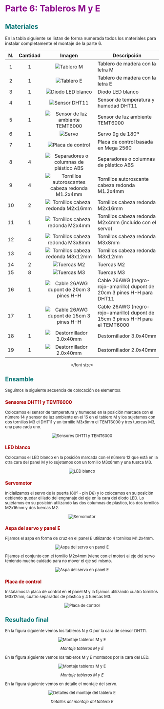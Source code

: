 # <FONT COLOR=#8B008B>Parte 6: Tableros M y E</font>

## <FONT COLOR=#007575>**Materiales**</font>

En la tabla siguiente se listan de forma numerada todos los materiales para instalar completamente el montaje de la parte 6.

<center><font size=2>

| N. | Cantidad | Imagen | Descripción |
|:-:|:-:|:-:|---|
| 1 | 1 | ![Tablero M](./img/material/parte6/TM.png) | Tablero de madera con la letra M |
| 2 | 1 | ![Tablero E](./img/material/parte6/TE.png) | Tablero de madera con la letra E |
| 3 | 1 | ![Diodo LED blanco](./img/material/parte6/LED-blanco.png) | Diodo LED blanco |
| 4 | 1 | ![Sensor DHT11](./img/material/parte6/DHT11.png) | Sensor de temperatura y humedad DHT11 |
| 5 | 1 | ![Sensor de luz ambiente TEMT6000](./img/material/parte6/TEMT6000.png) | Sensor de luz ambiente TEMT6000 |
| 6 | 1 | ![Servo](./img/material/parte1/servo.png) | Servo 9g de 180º|
| 7 | 1 | ![Placa de control](./img/material/parte6/placa.png) | Placa de control basada en Mega 2560 | 
| 8 | 4 | ![Separadores o columnas de plástico ABS](./img/material/tornillos/separador.png) | Separadores o columnas de plástico ABS |
| 9 | 4 | ![Tornillos autoroscantes cabeza redonda M1.2x4mm](./img/material/tornillos/TAM1_2x4.png) | Tornillos autoroscante cabeza redonda M1.2x4mm |
| 10 | 2 | ![Tornillos cabeza redonda M2x16mm](./img/material/tornillos/TM2x10.png) | Tornillos cabeza redonda M2x16mm |
| 11 | 1 | ![Tornillos cabeza redonda M2x4mm](./img/material/tornillos/TM2x4.png) | Tornillos cabeza redonda M2x4mm (incluido con el servo) |
| 12 | 4 | ![Tornillos cabeza redonda M3x8mm](./img/material/tornillos/TM3x8.png) | Tornillos cabeza redonda M3x8mm |
| 13 | 4 | ![Tornillos cabeza redonda M3x12mm](./img/material/tornillos/TM3x8.png) | Tornillos cabeza redonda M3x12mm |
| 14 | 2 | ![Tuercas M2](./img/material/tornillos/M2.png) | Tuercas M2 |
| 15 | 8 | ![Tuercas M3](./img/material/tornillos/M3.png) | Tuercas M3 |
| 16 | 1 | ![Cable 26AWG dupont de 20cm 3 pines H-H](./img/material/cables/20cmHH.png) | Cable 26AWG (negro-rojo-amarillo) dupont de 20cm 3 pines H-H para DHT11 |
| 17 | 1 | ![Cable 26AWG dupont de 15cm 3 pines H-H](./img/material/cables/15cmHH.png) | Cable 26AWG (negro-rojo-amarillo) dupont de 15cm 3 pines H-H para el TEMT6000|
| 18 | 1 | ![Destornillador 3.0x40mm](./img/material/dest3.png) | Destornillador 3.0x40mm |
| 19 | 1 | ![Destornillador 2.0x40mm](./img/material/dest2.png) | Destornillador 2.0x40mm |

</font size></center>

## <FONT COLOR=#007575>**Ensamble**</font>
Seguimos la siguiente secuencia de colocación de elementos:

### <FONT COLOR=#AA0000>Sensores DHT11 y TEMT6000</font>
Colocamos el sensor de temperatura y humedad en la posición marcada con el número 14 y sensor de luz ambiente en el 15 en el tablero M y los sujetamos con dos tornillos M3 el DHT11 y un tornillo M3x8mm el TEMT6000 y tres tuercas M3, una para cada uno.

<center>

![Sensores DHT11 y TEMT6000](./img/material/parte6/Ensam1.png)

</center>

### <FONT COLOR=#AA0000>LED blanco</font>
Colocamos el LED blanco en la posición marcada con el número 12 que está en la otra cara del panel M y lo sujetamos con un tornillo M3x8mm y una tuerca M3.

<center>

![LED blanco](./img/material/parte6/Ensam2.png)

</center>

### <FONT COLOR=#AA0000>Servomotor</font>
Inicializamos el servo de la puerta (80º - pin D6) y lo colocamos en su posición debiendo quedar el lado del engranaje del eje en la cara del diodo LED. Lo sujetamos en su posición utilizando las dos columnas de plástico, los dos tornillos M2x16mm y dos tuercas M2.

<center>

![Servomotor](./img/material/parte6/Ensam3.png)

</center>

### <FONT COLOR=#AA0000>Aspa del servo y panel E</font>
Fijamos el aspa en forma de cruz en el panel E utilizando 4 tornillos M1.2x4mm.

<center>

![Aspa del servo en panel E](./img/material/parte6/Ensam4.png)

</center>

Fijamos el conjunto con el tornillo M2x4mm (viene con el motor) al eje del servo teniendo mucho cuidado para no mover el eje sel mismo.

<center>

![Aspa del servo en panel E](./img/material/parte6/Ensam5.png)

</center>

### <FONT COLOR=#AA0000>Placa de control</font>
Instalamos la placa de control en el panel M y la fijamos utilizando cuatro tornillos M3x12mm, cuatro separados de plástico y 4 tuercas M3.

<center>

![Placa de control](./img/material/parte6/Ensam6.png)

</center>

## <FONT COLOR=#007575>**Resultado final**</font>
En la figura siguiente vemos los tableros N y O por la cara de sensor DHT11.

<center>

![Montaje tableros M y E](./img/material/parte6/TablME_A.png)

*Montaje tableros M y E*

</center>

En la figura siguiente vemos los tableros M y E montados por la cara del LED.

<center>

![Montaje tableros M y E](./img/material/parte6/TablME_B.png)

*Montaje tableros M y E*

</center>

En la figura siguiente vemos en detalle el montaje del servo.

<center>

![Detalles del montaje del tablero E](./img/material/parte6/TablEdeta.png)

*Detalles del montaje del tablero E*

</center>
